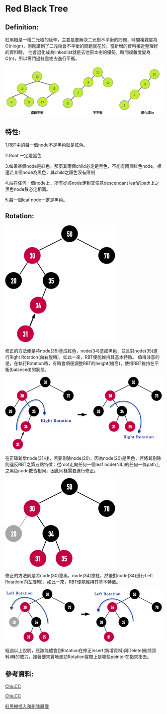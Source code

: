 # Red Black Tree

## Definition:
紅黑樹是一種二元樹的延伸，主要是要解決二元樹不平衡的問題，時間複雜度為O(nlogn)，剛剛講到了二元樹會不平衡的問題就在於，當新增的資料接近整理好的資料時，
他會退化成為linkedlist就是去他原本樹的優勢，時間複雜度變為O(n)，所以需鬥過紅黑樹去進行平衡。

![](https://github.com/DarrenLUCreate/DarreNC/blob/master/Img/RB.png)

## 特性:
1.RBT中的每一個node不是黑色就是紅色。

2.Root 一定是黑色

3.如果某個node是紅色，那麼其兩個child必定是黑色，不能有兩個紅色node，相連若某個node為黑色，其child之顏色沒有限制

4.站在任何一個node上，所有從該node走到其任意descendant leaf的path上之黑色node數必定相同。

5.每一個leaf node一定是黑色。


## Rotation:

![](https://github.com/DarrenLUCreate/DarreNC/blob/master/Img/RB2.png)

修正的方法便是將node(35)塗成紅色，node(34)塗成黑色，並且對node(35)進行Right Rotation(向右旋轉)，如此一來，RBT便能維持其基本特徵。
值得注意的是，在執行Rotation時，有時會順便調整RBT的height(樹高)，使得RBT維持在平衡(balanced)的狀態。

![](https://github.com/DarrenLUCreate/DarreNC/blob/master/Img/RB4.png)

在正確新增node(31)後，若要刪除node(20)，因為node(20)是黑色，若將其刪除則違反RBT之第五點特徵：從root走向任何一個leaf node(NIL)的任何一條path上之黑色node數皆相同，因此同樣需要進行修正。

![](https://github.com/DarrenLUCreate/DarreNC/blob/master/Img/RB5.png)

修正的方法則是將node(30)塗黑，node(34)塗紅，然後對node(34)進行Left Rotation(向左旋轉)，如此一來，RBT便能維持其基本特徵。

![](https://github.com/DarrenLUCreate/DarreNC/blob/master/Img/RB6.png)

經過以上說明，應該能體會到Rotation在修正Insert(新增資料)與Delete(刪除資料)時的威力，接著便來實地走訪Rotation實際上是哪些pointer在指來指去。

## 參考資料:
[ChiuCC](http://alrightchiu.github.io/SecondRound/red-black-tree-introjian-jie.html)

[ChiuCC](http://alrightchiu.github.io/SecondRound/red-black-tree-rotationxuan-zhuan.html)

[紅黑樹插入和刪除原理](https://www.itread01.com/content/1549532189.html)

